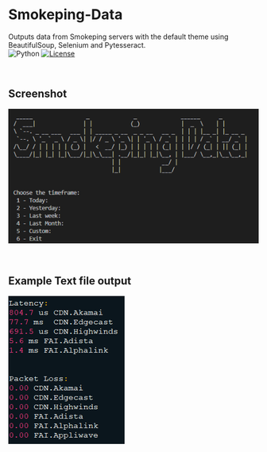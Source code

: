 # Smokeping-Data
Outputs data from Smokeping servers with the default theme using BeautifulSoup, Selenium and Pytesseract.
&nbsp;&nbsp;&nbsp;&nbsp;&nbsp;&nbsp;&nbsp;&nbsp;&nbsp;&nbsp;&nbsp;&nbsp;&nbsp;
&nbsp;&nbsp;&nbsp;&nbsp;&nbsp;&nbsp;&nbsp;&nbsp;&nbsp;&nbsp;&nbsp;&nbsp;&nbsp;
&nbsp;&nbsp;&nbsp;&nbsp;&nbsp;&nbsp;&nbsp;&nbsp;&nbsp;&nbsp;&nbsp;&nbsp;&nbsp;
![Python](https://img.shields.io/badge/python-v3.8-blue.svg)
[![License](https://img.shields.io/badge/license-MIT-blue.svg)](https://opensource.org/licenses/MIT)


<br>

## Screenshot
![Screenshot](menu.png)

<br>

## Example Text file output
![Screenshot](example_text.png)
